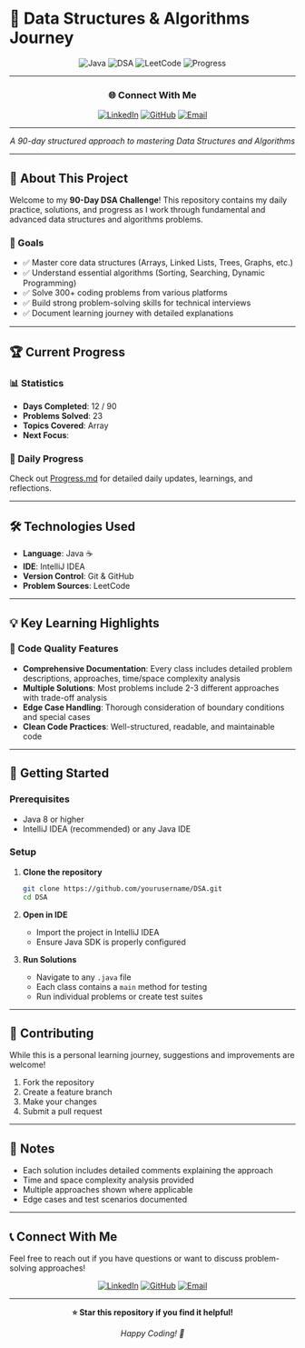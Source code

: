 # 🚀 Data Structures & Algorithms Journey

<div align="center">

![Java](https://img.shields.io/badge/Java-ED8B00?style=for-the-badge&logo=java&logoColor=white)
![DSA](https://img.shields.io/badge/DSA-Practice-brightgreen?style=for-the-badge)
![LeetCode](https://img.shields.io/badge/LeetCode-FFA116?style=for-the-badge&logo=leetcode&logoColor=black)
![Progress](https://img.shields.io/badge/Progress-12%2F90%20Days-blue?style=for-the-badge)

---

### 🌐 Connect With Me

[![LinkedIn](https://img.shields.io/badge/LinkedIn-0077B5?style=for-the-badge&logo=linkedin&logoColor=white)](https://www.linkedin.com/in/ansh-patoliya)
[![GitHub](https://img.shields.io/badge/GitHub-100000?style=for-the-badge&logo=github&logoColor=white)](https://github.com/Ansh-Patoliya)
[![Email](https://img.shields.io/badge/Email-D14836?style=for-the-badge&logo=gmail&logoColor=white)](mailto:anshpatoliya1408@gmail.com)

---

*A 90-day structured approach to mastering Data Structures and Algorithms*

</div>

---

## 📖 About This Project

Welcome to my **90-Day DSA Challenge**! This repository contains my daily practice, solutions, and progress as I work through fundamental and advanced data structures and algorithms problems.

### 🎯 Goals
- ✅ Master core data structures (Arrays, Linked Lists, Trees, Graphs, etc.)
- ✅ Understand essential algorithms (Sorting, Searching, Dynamic Programming)
- ✅ Solve 300+ coding problems from various platforms
- ✅ Build strong problem-solving skills for technical interviews
- ✅ Document learning journey with detailed explanations

---


## 🏆 Current Progress

### 📊 Statistics
- **Days Completed**: 12 / 90
- **Problems Solved**: 23 
- **Topics Covered**: Array 
- **Next Focus**: 

### 📅 Daily Progress
Check out [Progress.md](Progress.md) for detailed daily updates, learnings, and reflections.

---

## 🛠️ Technologies Used

- **Language**: Java ☕
- **IDE**: IntelliJ IDEA
- **Version Control**: Git & GitHub
- **Problem Sources**: LeetCode

---

## 💡 Key Learning Highlights

### 🎨 Code Quality Features
- **Comprehensive Documentation**: Every class includes detailed problem descriptions, approaches, time/space complexity analysis
- **Multiple Solutions**: Most problems include 2-3 different approaches with trade-off analysis
- **Edge Case Handling**: Thorough consideration of boundary conditions and special cases
- **Clean Code Practices**: Well-structured, readable, and maintainable code

[//]: # (### 🧠 Problem-Solving Patterns)

[//]: # (- Two Pointers Technique)

[//]: # (- Sliding Window Approach)

[//]: # (- Hash Map Optimization)

[//]: # (- In-place Array Manipulation)

[//]: # (- Bit Manipulation Tricks)

---

## 🚀 Getting Started

### Prerequisites
- Java 8 or higher
- IntelliJ IDEA (recommended) or any Java IDE

### Setup
1. **Clone the repository**
   ```bash
   git clone https://github.com/yourusername/DSA.git
   cd DSA
   ```

2. **Open in IDE**
   - Import the project in IntelliJ IDEA
   - Ensure Java SDK is properly configured

3. **Run Solutions**
   - Navigate to any `.java` file
   - Each class contains a `main` method for testing
   - Run individual problems or create test suites

---

## 🤝 Contributing

While this is a personal learning journey, suggestions and improvements are welcome!

1. Fork the repository
2. Create a feature branch
3. Make your changes
4. Submit a pull request

---

## 📝 Notes

- Each solution includes detailed comments explaining the approach
- Time and space complexity analysis provided
- Multiple approaches shown where applicable
- Edge cases and test scenarios documented

---

## 📞 Connect With Me

Feel free to reach out if you have questions or want to discuss problem-solving approaches!

<div align="center">

[![LinkedIn](https://img.shields.io/badge/LinkedIn-Ansh_Patoliya-0077B5?style=for-the-badge&logo=linkedin&logoColor=white)](https://www.linkedin.com/in/ansh-patoliya)
[![GitHub](https://img.shields.io/badge/GitHub-Ansh--Patoliya-100000?style=for-the-badge&logo=github&logoColor=white)](https://github.com/Ansh-Patoliya)
[![Email](https://img.shields.io/badge/Email-anshpatoliya1408@gmail.com-D14836?style=for-the-badge&logo=gmail&logoColor=white)](mailto:anshpatoliya1408@gmail.com)

</div>

---

<div align="center">

**⭐ Star this repository if you find it helpful!**

*Happy Coding! 🎉*

</div>
